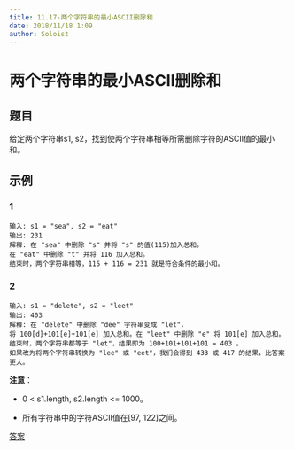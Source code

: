 ```yaml
---
title: 11.17-两个字符串的最小ASCII删除和
date: 2018/11/18 1:09
author: Soloist
---
```

    
# 两个字符串的最小ASCII删除和

## 题目

给定两个字符串s1, s2，找到使两个字符串相等所需删除字符的ASCII值的最小和。

## 示例

### 1

    输入: s1 = "sea", s2 = "eat"
    输出: 231
    解释: 在 "sea" 中删除 "s" 并将 "s" 的值(115)加入总和。
    在 "eat" 中删除 "t" 并将 116 加入总和。
    结束时，两个字符串相等，115 + 116 = 231 就是符合条件的最小和。

### 2

    输入: s1 = "delete", s2 = "leet"
    输出: 403
    解释: 在 "delete" 中删除 "dee" 字符串变成 "let"，
    将 100[d]+101[e]+101[e] 加入总和。在 "leet" 中删除 "e" 将 101[e] 加入总和。
    结束时，两个字符串都等于 "let"，结果即为 100+101+101+101 = 403 。
    如果改为将两个字符串转换为 "lee" 或 "eet"，我们会得到 433 或 417 的结果，比答案更大。
    
**注意**：

* 0 < s1.length, s2.length <= 1000。

* 所有字符串中的字符ASCII值在[97, 122]之间。

[答案](https://github.com/aSoloist/java-algorithm/blob/master/code/11.17/Solution.java)